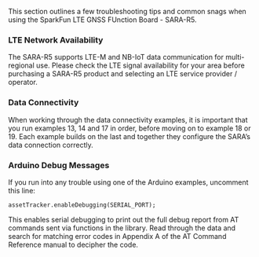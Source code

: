 This section outlines a few troubleshooting tips and common snags when using the SparkFun LTE GNSS FUnction Board - SARA-R5.



### LTE Network Availability

The SARA-R5 supports LTE-M and NB-IoT data communication for multi-regional use. Please check the LTE signal availability for your area before purchasing a SARA-R5 product and selecting an LTE service provider / operator.



### Data Connectivity

When working through the data connectivity examples, it is important that you run examples 13, 14 and 17 in order, before moving on to example 18 or 19. Each example builds on the last and together they configure the SARA’s data connection correctly.



### Arduino Debug Messages

If you run into any trouble using one of the Arduino examples, uncomment this line:

    assetTracker.enableDebugging(SERIAL_PORT);

This enables serial debugging to print out the full debug report from AT commands sent via functions in the library. Read through the data and search for matching error codes in Appendix A of the AT Command Reference manual to decipher the code.
